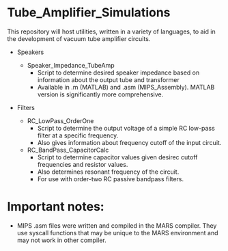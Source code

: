 # Tube_Amplifier_Simulations
This repository will host utilities, written in a variety of languages, to aid in the development of vacuum tube amplifier circuits. 

- Speakers
  - Speaker_Impedance_TubeAmp
    - Script to determine desired speaker impedance based on information about the output tube and transformer
    - Available in .m (MATLAB) and .asm (MIPS_Assembly). MATLAB version is significantly more comprehensive.
   
- Filters
  - RC_LowPass_OrderOne
    - Script to determine the output voltage of a simple RC low-pass filter at a specific frequency.
    - Also gives information about frequency cutoff of the input circuit.
  - RC_BandPass_CapacitorCalc
    - Script to determine capacitor values given desirec cutoff frequencies and resistor values.
    - Also determines resonant frequency of the circuit.
    - For use with order-two RC passive bandpass filters.
    
# Important notes:
  - MIPS .asm files were written and compiled in the MARS compiler. They use syscall functions that may be unique to the MARS environment and may not work in other compiler.
